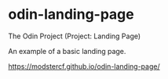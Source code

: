 # odin-landing-page

The Odin Project (Project: Landing Page)

An example of a basic landing page.

https://modstercf.github.io/odin-landing-page/
